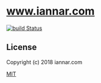 # www.iannar.com

[![build Status](https://travis-ci.org/iannar/iannar.svg?branch=master)](https://travis-ci.org/iannar/iannar)

## License

Copyright (c) 2018 iannar.com

[MIT](LICENSE)
